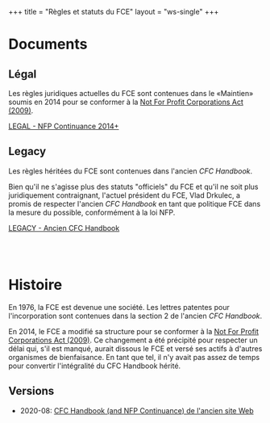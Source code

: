 +++
title = "Règles et statuts du FCE"
layout = "ws-single"
+++

# Documents

## Légal

Les règles juridiques actuelles du FCE sont contenues dans le «Maintien» soumis en 2014 pour se conformer à la
[Not For Profit Corporations Act (2009)](https://laws-lois.justice.gc.ca/eng/annualstatutes/2009_23/FullText.html).

<a href="/fr/cfc/rules/nfp-continuance/"
   class="button is-primary">LEGAL - NFP Continuance 2014+</a>

## Legacy

Les règles héritées du FCE sont contenues dans l'ancien _CFC Handbook_.

Bien qu'il ne s'agisse plus des statuts "officiels" du FCE et qu'il ne soit plus juridiquement contraignant,
l'actuel président du FCE, Vlad Drkulec, a promis de respecter
l'ancien _CFC Handbook_ en tant que politique FCE dans la mesure du possible, conformément à la loi NFP.

<a href="https://docs.google.com/document/d/1ZSPT-Adi0FoZ1EQbziX2jYeR4tsnyLVpz5EdElO6dgI/preview"
   class="button is-primary">LEGACY - Ancien CFC Handbook</a>

<br><br>

# Histoire

En 1976, la FCE est devenue une société.
Les lettres patentes pour l'incorporation sont contenues dans la section 2 de l'ancien _CFC Handbook_.

En 2014, le FCE a modifié sa structure pour se conformer à la
[Not For Profit Corporations Act (2009)](https://laws-lois.justice.gc.ca/eng/annualstatutes/2009_23/FullText.html).
Ce changement a été précipité pour respecter un délai qui, s'il est manqué,
aurait dissous le FCE et versé ses actifs à d'autres organismes de bienfaisance.
En tant que tel, il n'y avait pas assez de temps pour convertir l'intégralité du CFC Handbook hérité.

## Versions
* 2020-08: [CFC Handbook (and NFP Continuance) de l'ancien site Web](https://server.chess.ca/files/cfc/rules/cfc-handbook.to-2014.from-old-website.pdf)

